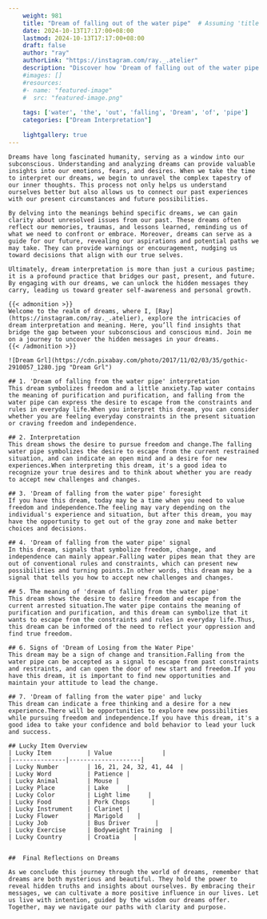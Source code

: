 ```yaml
---
    weight: 981
    title: "Dream of falling out of the water pipe"  # Assuming 'title' column exists
    date: 2024-10-13T17:17:00+08:00
    lastmod: 2024-10-13T17:17:00+08:00
    draft: false
    author: "ray"
    authorLink: "https://instagram.com/ray._.atelier"
    description: "Discover how 'Dream of falling out of the water pipe' can interpret your future and uncover its significant meanings in your life."
    #images: []
    #resources:
    #- name: "featured-image"
    #  src: "featured-image.png"
    
    tags: ['water', 'the', 'out', 'falling', 'Dream', 'of', 'pipe']
    categories: ["Dream Interpretation"]
    
    lightgallery: true
---
```

    
    Dreams have long fascinated humanity, serving as a window into our subconscious. Understanding and analyzing dreams can provide valuable insights into our emotions, fears, and desires. When we take the time to interpret our dreams, we begin to unravel the complex tapestry of our inner thoughts. This process not only helps us understand ourselves better but also allows us to connect our past experiences with our present circumstances and future possibilities.
    
    By delving into the meanings behind specific dreams, we can gain clarity about unresolved issues from our past. These dreams often reflect our memories, traumas, and lessons learned, reminding us of what we need to confront or embrace. Moreover, dreams can serve as a guide for our future, revealing our aspirations and potential paths we may take. They can provide warnings or encouragement, nudging us toward decisions that align with our true selves.
    
    Ultimately, dream interpretation is more than just a curious pastime; it is a profound practice that bridges our past, present, and future. By engaging with our dreams, we can unlock the hidden messages they carry, leading us toward greater self-awareness and personal growth.
    
    {{< admonition >}}
    Welcome to the realm of dreams, where I, [Ray](https://instagram.com/ray._.atelier), explore the intricacies of dream interpretation and meaning. Here, you’ll find insights that bridge the gap between your subconscious and conscious mind. Join me on a journey to uncover the hidden messages in your dreams.
    {{< /admonition >}}
    
    ![Dream Grl](https://cdn.pixabay.com/photo/2017/11/02/03/35/gothic-2910057_1280.jpg "Dream Grl")
    
    ## 1. 'Dream of falling from the water pipe' interpretation
    This dream symbolizes freedom and a little anxiety.Tap water contains the meaning of purification and purification, and falling from the water pipe can express the desire to escape from the constraints and rules in everyday life.When you interpret this dream, you can consider whether you are feeling everyday constraints in the present situation or craving freedom and independence.
    
    ## 2. Interpretation
    This dream shows the desire to pursue freedom and change.The falling water pipe symbolizes the desire to escape from the current restrained situation, and can indicate an open mind and a desire for new experiences.When interpreting this dream, it's a good idea to recognize your true desires and to think about whether you are ready to accept new challenges and changes.
    
    ## 3. 'Dream of falling from the water pipe' foresight
    If you have this dream, today may be a time when you need to value freedom and independence.The feeling may vary depending on the individual's experience and situation, but after this dream, you may have the opportunity to get out of the gray zone and make better choices and decisions.
    
    ## 4. 'Dream of falling from the water pipe' signal
    In this dream, signals that symbolize freedom, change, and independence can mainly appear.Falling water pipes mean that they are out of conventional rules and constraints, which can present new possibilities and turning points.In other words, this dream may be a signal that tells you how to accept new challenges and changes.
    
    ## 5. The meaning of 'dream of falling from the water pipe'
    This dream shows the desire to desire freedom and escape from the current arrested situation.The water pipe contains the meaning of purification and purification, and this dream can symbolize that it wants to escape from the constraints and rules in everyday life.Thus, this dream can be informed of the need to reflect your oppression and find true freedom.
    
    ## 6. Signs of 'Dream of Losing from the Water Pipe'
    This dream may be a sign of change and transition.Falling from the water pipe can be accepted as a signal to escape from past constraints and restraints, and can open the door of new start and freedom.If you have this dream, it is important to find new opportunities and maintain your attitude to lead the change.
    
    ## 7. 'Dream of falling from the water pipe' and lucky
    This dream can indicate a free thinking and a desire for a new experience.There will be opportunities to explore new possibilities while pursuing freedom and independence.If you have this dream, it's a good idea to take your confidence and bold behavior to lead your luck and success.
    
    ## Lucky Item Overview
    | Lucky Item          | Value              |
    |---------------|--------------------|
    | Lucky Number        | 16, 21, 24, 32, 41, 44  |
    | Lucky Word          | Patience |
    | Lucky Animal        | Mouse |
    | Lucky Place         | Lake     |
    | Lucky Color         | Light lime     |
    | Lucky Food          | Pork Chops      |
    | Lucky Instrument    | Clarinet |
    | Lucky Flower        | Marigold    |
    | Lucky Job           | Bus Driver       |
    | Lucky Exercise      | Bodyweight Training  |
    | Lucky Country       | Croatia    |
    
    
    ##  Final Reflections on Dreams
    
    As we conclude this journey through the world of dreams, remember that dreams are both mysterious and beautiful. They hold the power to reveal hidden truths and insights about ourselves. By embracing their messages, we can cultivate a more positive influence in our lives. Let us live with intention, guided by the wisdom our dreams offer. Together, may we navigate our paths with clarity and purpose.
    